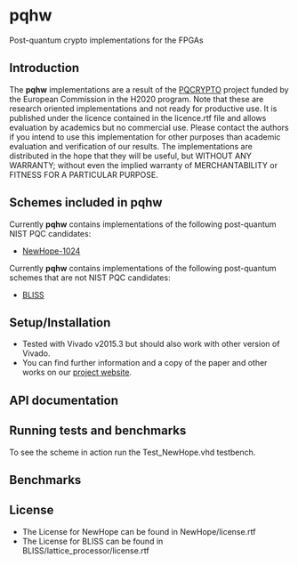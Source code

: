 # pqhw
Post-quantum crypto implementations for the FPGAs

## Introduction
The **pqhw** implementations are a result of the [PQCRYPTO](https://pqcrypto.eu.org) project funded by the European Commission in the H2020 program. Note that these are research oriented implementations and not ready for productive use. It is published under the licence contained in the licence.rtf file and allows evaluation by academics but no commercial use. Please contact the authors if you intend to use this implementation for other purposes than academic evaluation and verification of our results. The implementations are distributed in the hope that they will be useful, but WITHOUT ANY WARRANTY; without even the implied warranty of MERCHANTABILITY or FITNESS FOR A PARTICULAR PURPOSE. 

## Schemes included in pqhw
Currently **pqhw** contains implementations of the following post-quantum NIST PQC candidates:
* [NewHope-1024](https://newhopecrypto.org)

Currently **pqhw** contains implementations of the following post-quantum schemes that are not NIST PQC candidates:
* [BLISS](http://bliss.di.ens.fr/)

## Setup/Installation
* Tested with Vivado v2015.3 but should also work with other version of Vivado.
* You can find further information and a copy of the paper and other works on our [project website](http://http://www.seceng.rub.de/research/projects/pqc/).

## API documentation

## Running tests and benchmarks
To see the scheme in action run the Test_NewHope.vhd testbench.

## Benchmarks

## License
* The License for NewHope can be found in NewHope/license.rtf
* The License for BLISS can be found in BLISS/lattice_processor/license.rtf
